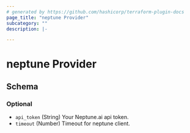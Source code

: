 ```yaml
---
# generated by https://github.com/hashicorp/terraform-plugin-docs
page_title: "neptune Provider"
subcategory: ""
description: |-

---
```


# neptune Provider





<!-- schema generated by tfplugindocs -->
## Schema

### Optional

- `api_token` (String) Your Neptune.ai api token.
- `timeout` (Number) Timeout for neptune client.
